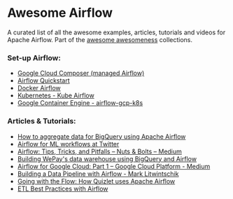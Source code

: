 Awesome Airflow 
================
A curated list of all the awesome examples, articles, tutorials and videos for Apache Airflow. Part of the [awesome awesomeness](https://github.com/bayandin/awesome-awesomeness) collections.

### Set-up Airflow:


- [Google Cloud Composer (managed Airflow)](https://cloud.google.com/composer/)
- [Airflow Quickstart](https://airflow.incubator.apache.org/start.html)
- [Docker Airflow](https://github.com/puckel/docker-airflow)
- [Kubernetes - Kube Airflow](https://github.com/mumoshu/kube-airflow)
- [Google Container Engine - airflow-gcp-k8s](https://github.com/alexvanboxel/airflow-gcp-k8s)

### Articles & Tutorials:

- [How to aggregate data for BigQuery using Apache Airflow](https://cloud.google.com/blog/big-data/2017/07/how-to-aggregate-data-for-bigquery-using-apache-airflow)
- [Airflow for ML workflows at Twitter](https://blog.twitter.com/engineering/en_us/topics/insights/2018/ml-workflows.html)
- [Airflow: Tips, Tricks, and Pitfalls – Nuts & Bolts – Medium](https://medium.com/handy-tech/airflow-tips-tricks-and-pitfalls-9ba53fba14eb)
- [Building WePay's data warehouse using BigQuery and Airflow](https://wecode.wepay.com/posts/wepays-data-warehouse-bigquery-airflow)
- [Airflow for Google Cloud: Part 1 – Google Cloud Platform - Medium](https://medium.com/google-cloud/airflow-for-google-cloud-part-1-d7da9a048aa4)
- [Building a Data Pipeline with Airflow - Mark Litwintschik](http://tech.marksblogg.com/airflow-postgres-redis-forex.html)
- [Going with the Flow: How Quizlet uses Apache Airflow](https://medium.com/tech-quizlet/going-with-the-flow-how-quizlet-uses-apache-airflow-to-execute-complex-data-processing-pipelines-1ca546f8cc68)
- [ETL Best Practices with Airflow](https://gtoonstra.github.io/etl-with-airflow/)

